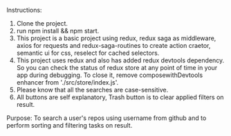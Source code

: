 Instructions:

1. Clone the project.
2. run npm install && npm start.
3. This project is a basic project using redux, redux saga as middleware, axios for requests and redux-saga-routines to create action craetor, semantic ui for css, reselect for cached selectors.
4. This project uses redux and also has added redux devtools dependency. So you can check the status of redux store at any point of time in your app during debugging. To close it, remove composewithDevtools enhancer from './src/store/index.js'.
5. Please know that all the searches are case-sensitive.
6. All buttons are self explanatory, Trash button is to clear applied filters on result.


Purpose:
 To search a user's repos using username from github and to perform sorting and filtering tasks on result. 
